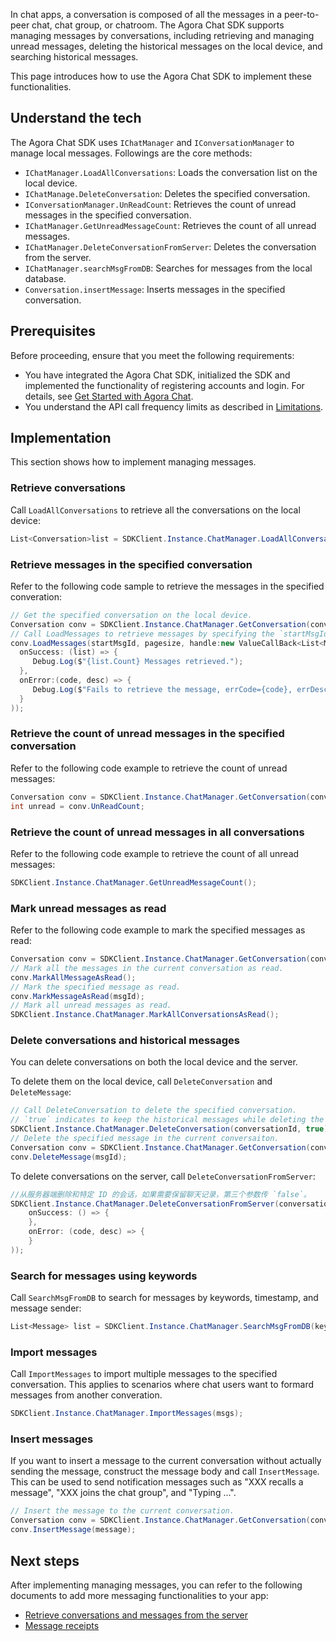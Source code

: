 In chat apps, a conversation is composed of all the messages in a peer-to-peer chat, chat group, or chatroom. The Agora Chat SDK supports managing messages by conversations, including retrieving and managing unread messages, deleting the historical messages on the local device, and searching historical messages.

This page introduces how to use the Agora Chat SDK to implement these functionalities.

## Understand the tech

The Agora Chat SDK uses `IChatManager` and `IConversationManager` to manage local messages. Followings are the core methods:

- `IChatManager.LoadAllConversations`: Loads the conversation list on the local device.
- `IChatManage.DeleteConversation`: Deletes the specified conversation.
- `IConversationManager.UnReadCount`: Retrieves the count of unread messages in the specified conversation.
- `IChatManager.GetUnreadMessageCount`: Retrieves the count of all unread messages.
- `IChatManager.DeleteConversationFromServer`: Deletes the conversation from the server.
- `IChatManager.searchMsgFromDB`: Searches for messages from the local database.
- `Conversation.insertMessage`: Inserts messages in the specified conversation.

## Prerequisites

Before proceeding, ensure that you meet the following requirements:

- You have integrated the Agora Chat SDK, initialized the SDK and implemented the functionality of registering accounts and login. For details, see [Get Started with Agora Chat](./agora_chat_get_started_windows?platform=Windows).
- You understand the API call frequency limits as described in [Limitations](./agora_chat_limitation?platform=Windows).

## Implementation

This section shows how to implement managing messages.

### Retrieve conversations

Call `LoadAllConversations` to retrieve all the conversations on the local device:

```C#
List<Conversation>list = SDKClient.Instance.ChatManager.LoadAllConversations();
```

### Retrieve messages in the specified conversation

Refer to the following code sample to retrieve the messages in the specified converation:

```C#
// Get the specified conversation on the local device.
Conversation conv = SDKClient.Instance.ChatManager.GetConversation(conversationId, convType);
// Call LoadMessages to retrieve messages by specifying the `startMsgId` and `pageSize`.
conv.LoadMessages(startMsgId, pagesize, handle:new ValueCallBack<List<Message>>(
  onSuccess: (list) => {
     Debug.Log($"{list.Count} Messages retrieved.");
  },
  onError:(code, desc) => {
     Debug.Log($"Fails to retrieve the message, errCode={code}, errDesc={desc}");
  }
));
```

### Retrieve the count of unread messages in the specified conversation

Refer to the following code example to retrieve the count of unread messages:

```C#
Conversation conv = SDKClient.Instance.ChatManager.GetConversation(conversationId, convType);
int unread = conv.UnReadCount;
```

### Retrieve the count of unread messages in all conversations

Refer to the following code example to retrieve the count of all unread messages:

```C#
SDKClient.Instance.ChatManager.GetUnreadMessageCount();
```

### Mark unread messages as read

Refer to the following code example to mark the specified messages as read:

```C#
Conversation conv = SDKClient.Instance.ChatManager.GetConversation(conversationId, convType);
// Mark all the messages in the current conversation as read.
conv.MarkAllMessageAsRead();
// Mark the specified message as read.
conv.MarkMessageAsRead(msgId);
// Mark all unread messages as read.
SDKClient.Instance.ChatManager.MarkAllConversationsAsRead();
```

### Delete conversations and historical messages

You can delete conversations on both the local device and the server.

To delete them on the local device, call `DeleteConversation` and `DeleteMessage`:

```C#
// Call DeleteConversation to delete the specified conversation. 
// `true` indicates to keep the historical messages while deleting the conversation. To remove the historical messages as well, set it as `false`.
SDKClient.Instance.ChatManager.DeleteConversation(conversationId, true);
// Delete the specified message in the current conversaiton.
Conversation conv = SDKClient.Instance.ChatManager.GetConversation(conversationId, convType);
conv.DeleteMessage(msgId);
```

To delete conversations on the server, call `DeleteConversationFromServer`:

```C#
//从服务器端删除和特定 ID 的会话，如果需要保留聊天记录，第三个参数传 `false`。
SDKClient.Instance.ChatManager.DeleteConversationFromServer(conversationId, type, true, new CallBack(
    onSuccess: () => {
    },
    onError: (code, desc) => {
    }
));
```

### Search for messages using keywords

Call `SearchMsgFromDB` to search for messages by keywords, timestamp, and message sender:

```C#
List<Message> list = SDKClient.Instance.ChatManager.SearchMsgFromDB(keywords, timeStamp, maxCount, from, MessageSearchDirection.UP);
```

### Import messages

Call `ImportMessages` to import multiple messages to the specified conversation. This applies to scenarios where chat users want to formard messages from another converation.

```C#
SDKClient.Instance.ChatManager.ImportMessages(msgs);
```

### Insert messages

If you want to insert a message to the current conversation without actually sending the message, construct the message body and call `InsertMessage`. This can be used to send notification messages such as "XXX recalls a message", "XXX joins the chat group", and "Typing ...".

```C#
// Insert the message to the current conversation.
Conversation conv = SDKClient.Instance.ChatManager.GetConversation(conversationId, convType);
conv.InsertMessage(message);
```

## Next steps

After implementing managing messages, you can refer to the following documents to add more messaging functionalities to your app:

- [Retrieve conversations and messages from the server](./agora_chat_retrieve_message_windows?platform=Windows)
- [Message receipts](./agora_chat_message_receipt_windows?platform=Windows)

